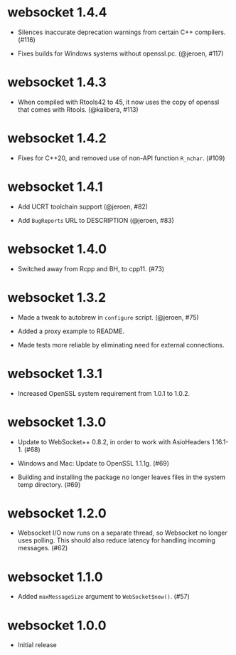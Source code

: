 # websocket 1.4.4

* Silences inaccurate deprecation warnings from certain C++ compilers. (#116)

* Fixes builds for Windows systems without openssl.pc. (@jeroen, #117)

# websocket 1.4.3

* When compiled with Rtools42 to 45, it now uses the copy of openssl that comes with Rtools. (@kalibera, #113)

# websocket 1.4.2

* Fixes for C++20, and removed use of non-API function `R_nchar`. (#109)

# websocket 1.4.1

* Add UCRT toolchain support (@jeroen, #82)

* Add `BugReports` URL to DESCRIPTION (@jeroen, #83)

# websocket 1.4.0

* Switched away from Rcpp and BH, to cpp11. (#73)

# websocket 1.3.2

* Made a tweak to autobrew in `configure` script. (@jeroen, #75)

* Added a proxy example to README.

* Made tests more reliable by eliminating need for external connections.

# websocket 1.3.1

* Increased OpenSSL system requirement from 1.0.1 to 1.0.2.

# websocket 1.3.0

* Update to WebSocket++ 0.8.2, in order to work with AsioHeaders 1.16.1-1. (#68)

* Windows and Mac: Update to OpenSSL 1.1.1g. (#69)

* Building and installing the package no longer leaves files in the system temp directory. (#69)

# websocket 1.2.0

* Websocket I/O now runs on a separate thread, so Websocket no longer uses polling. This should also reduce latency for handling incoming messages. (#62)

# websocket 1.1.0

* Added `maxMessageSize` argument to `WebSocket$new()`. (#57)

# websocket 1.0.0

* Initial release
